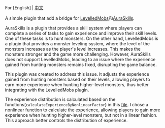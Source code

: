 For [English] | [中文](./README.md)

A simple plugin that add a bridge for [LevelledMobs](https://github.com/ArcanePlugins/LevelledMobs/)和[AuraSkills](https://github.com/Archy-X/AuraSkills).

AuraSkills is a plugin that provides a skill system where players 
can complete a series of tasks to gain experience and improve 
their skill levels. One of these tasks is to hunt monsters. 
On the other hand, LevelledMobs is a plugin that provides a 
monster leveling system, where the level of the monsters 
increases as the player's level increases. This makes the 
monsters stronger and the game more challenging. However, 
AuraSkills does not support LevelledMobs, leading to an 
issue where the experience gained from hunting monsters 
remains fixed, disrupting the game balance.

This plugin was created to address this issue. It adjusts 
the experience gained from hunting monsters based on 
their levels, allowing players to earn more experience 
when hunting higher-level monsters, thus better integrating 
with the LevelledMobs plugin.

The experience distribution is calculated based on the functions(`calculateExperienceByNonlinearFactor`)
in this [file](./src/main/kotlin/ink/bluecloud/AuraSkillsListener.kt). I chose a nonlinear function to calculate the 
experience, allowing players to gain more experience when hunting
higher-level monsters, but not in a linear fashion. This approach
better controls the distribution of experience.